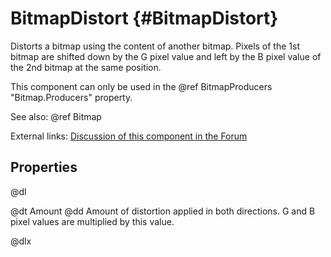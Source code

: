 # BitmapDistort {#BitmapDistort}

Distorts a bitmap using the content of another bitmap. Pixels of the 1st bitmap are shifted down by the G pixel value and left by the B pixel value of the 2nd bitmap at the same position.

This component can only be used in the @ref BitmapProducers "Bitmap.Producers" property.

See also: @ref Bitmap

External links: [Discussion of this component in the Forum](http://www.emix8.org/forum/viewtopic.php?p=2057#p2057)

## Properties

@dl

@dt Amount
@dd Amount of distortion applied in both directions. G and B pixel values are multiplied by this value.

@dlx

